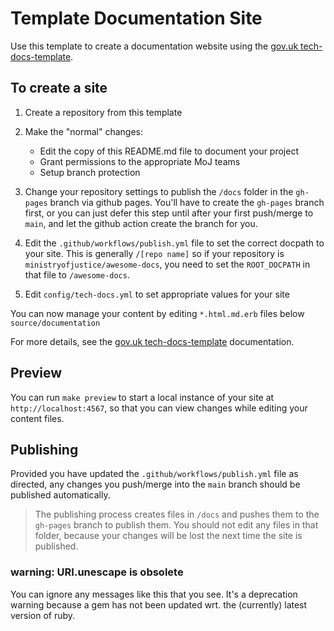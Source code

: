 # Template Documentation Site

Use this template to create a documentation website using the [gov.uk tech-docs-template].

## To create a site

1. Create a repository from this template

2. Make the "normal" changes:

    * Edit the copy of this README.md file to document your project
    * Grant permissions to the appropriate MoJ teams
    * Setup branch protection

3. Change your repository settings to publish the `/docs` folder in the
   `gh-pages` branch via github pages. You'll have to create the `gh-pages`
branch first, or you can just defer this step until after your first push/merge
to `main`, and let the github action create the branch for you.
4. Edit the `.github/workflows/publish.yml` file to set the
  correct docpath to your site. This is generally `/[repo name]` so if your
repository is `ministryofjustice/awesome-docs`, you need to set the
`ROOT_DOCPATH` in that file to `/awesome-docs`.
5. Edit `config/tech-docs.yml` to set appropriate values for your site

You can now manage your content by editing `*.html.md.erb` files below
`source/documentation`

For more details, see the [gov.uk tech-docs-template] documentation.

## Preview

You can run `make preview` to start a local instance of your site at
`http://localhost:4567`, so that you can view changes while editing your
content files.

## Publishing

Provided you have updated the `.github/workflows/publish.yml` file as directed,
any changes you push/merge into the `main` branch should be published
automatically.

> The publishing process creates files in `/docs` and pushes them to the
> `gh-pages` branch to publish them. You should not edit any files in that
> folder, because your changes will be lost the next time the site is
> published.

### warning: URI.unescape is obsolete

You can ignore any messages like this that you see. It's a deprecation warning
because a gem has not been updated wrt. the (currently) latest version of ruby.

[gov.uk tech-docs-template]: https://tdt-documentation.london.cloudapps.digital/
